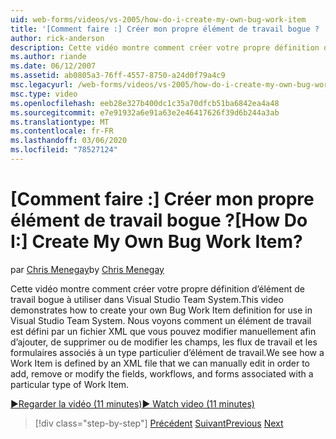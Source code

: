 ```yaml
---
uid: web-forms/videos/vs-2005/how-do-i-create-my-own-bug-work-item
title: '[Comment faire :] Créer mon propre élément de travail bogue ? | Microsoft Docs'
author: rick-anderson
description: Cette vidéo montre comment créer votre propre définition d’élément de travail bogue à utiliser dans Visual Studio Team System. Nous voyons comment un élément de travail est défini par un fil XML...
ms.author: riande
ms.date: 06/12/2007
ms.assetid: ab0805a3-76ff-4557-8750-a24d0f79a4c9
msc.legacyurl: /web-forms/videos/vs-2005/how-do-i-create-my-own-bug-work-item
msc.type: video
ms.openlocfilehash: eeb28e327b400dc1c35a70dfcb51ba6842ea4a48
ms.sourcegitcommit: e7e91932a6e91a63e2e46417626f39d6b244a3ab
ms.translationtype: MT
ms.contentlocale: fr-FR
ms.lasthandoff: 03/06/2020
ms.locfileid: "78527124"
---
```

# <a name="how-do-i-create-my-own-bug-work-item"></a><span data-ttu-id="c4e78-105">[Comment faire :] Créer mon propre élément de travail bogue ?</span><span class="sxs-lookup"><span data-stu-id="c4e78-105">[How Do I:] Create My Own Bug Work Item?</span></span>

<span data-ttu-id="c4e78-106">par [Chris Menegay](https://twitter.com/CMenegay)</span><span class="sxs-lookup"><span data-stu-id="c4e78-106">by [Chris Menegay](https://twitter.com/CMenegay)</span></span>

<span data-ttu-id="c4e78-107">Cette vidéo montre comment créer votre propre définition d’élément de travail bogue à utiliser dans Visual Studio Team System.</span><span class="sxs-lookup"><span data-stu-id="c4e78-107">This video demonstrates how to create your own Bug Work Item definition for use in Visual Studio Team System.</span></span> <span data-ttu-id="c4e78-108">Nous voyons comment un élément de travail est défini par un fichier XML que vous pouvez modifier manuellement afin d’ajouter, de supprimer ou de modifier les champs, les flux de travail et les formulaires associés à un type particulier d’élément de travail.</span><span class="sxs-lookup"><span data-stu-id="c4e78-108">We see how a Work Item is defined by an XML file that we can manually edit in order to add, remove or modify the fields, workflows, and forms associated with a particular type of Work Item.</span></span>

[<span data-ttu-id="c4e78-109">&#9654;Regarder la vidéo (11 minutes)</span><span class="sxs-lookup"><span data-stu-id="c4e78-109">&#9654; Watch video (11 minutes)</span></span>](https://channel9.msdn.com/Blogs/ASP-NET-Site-Videos/how-do-i-create-my-own-bug-work-item)

> [!div class="step-by-step"]
> <span data-ttu-id="c4e78-110">[Précédent](how-do-i-integrate-defect-tracking-with-testing.md)
> [Suivant](how-do-i-write-code-more-quickly-with-unit-tests.md)</span><span class="sxs-lookup"><span data-stu-id="c4e78-110">[Previous](how-do-i-integrate-defect-tracking-with-testing.md)
[Next](how-do-i-write-code-more-quickly-with-unit-tests.md)</span></span>
